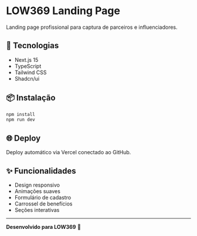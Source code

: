 # LOW369 Landing Page

Landing page profissional para captura de parceiros e influenciadores.

## 🚀 Tecnologias

- Next.js 15
- TypeScript
- Tailwind CSS
- Shadcn/ui

## 📦 Instalação

```bash
npm install
npm run dev
```

## 🌐 Deploy

Deploy automático via Vercel conectado ao GitHub.

## ✨ Funcionalidades

- Design responsivo
- Animações suaves
- Formulário de cadastro
- Carrossel de benefícios
- Seções interativas

---

**Desenvolvido para LOW369** 🧡